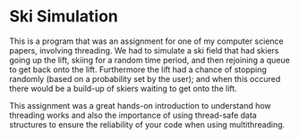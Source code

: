 <h1> Ski Simulation </h1>

<p> This is a program that was an assignment for one of my computer science papers, involving threading. We had to simulate a ski field that had skiers going up the lift, skiing for a random time period, and then rejoining a queue to get back onto the lift. Furthermore the lift had a chance of stopping randomly (based on a probability set by the user); and when this occured there would be a build-up of skiers waiting to get onto the lift.</p>
<p>This assignment was a great hands-on introduction to understand how threading works and also the importance of using thread-safe data structures to ensure the reliability of your code when using multithreading.</p>
